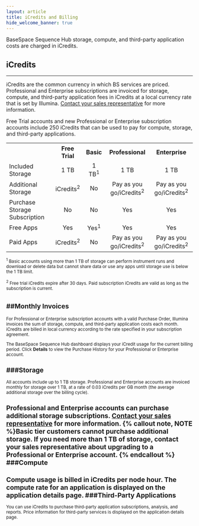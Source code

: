 ```yaml
---
layout: article
title: iCredits and Billing
hide_welcome_banner: true
---
```


BaseSpace Sequence Hub storage, compute, and third-party application costs are charged in iCredits.   

## iCredits
-----
iCredits are the common currency in which BS services are priced. Professional and Enterprise subscriptions are invoiced for storage, compute, and third-party application fees in iCredits at a local currency rate that is set by Illumina. [Contact your sales representative]( http://www.illumina.com/forms/contact_request.html?mktofrm=GM-Informatics-Basespace-Website-Contact-Question-2.0-Responsive&sciid=2016019IBN2) for more information. 

Free Trial accounts and new Professional or Enterprise subscription accounts include 250 iCredits that can be used to pay for compute, storage, and third-party applications. 

 <table class="table table-bordered" width ="75%">
            <col />
            <col />
            <col />
            <col />
            <col />
            <tr>
                <th>&#160;</th>
                <th style="text-align: center;">Free Trial</th>
                <th style="text-align: center;">Basic</th>
                <th style="text-align: center;">Professional</th>
                <th style="text-align: center;">Enterprise</th>
            </tr>
            <tr>
                <td>Included Storage</td>
                <td style="text-align: center;">1 TB</td>
                <td style="text-align: center;">1 TB<sup>1</sup></td>
                <td style="text-align: center;">1 TB</td>
                <td style="text-align: center;">1 TB</td>
            </tr>
            <tr>
                <td>Additional Storage</td>
                <td style="text-align: center;">iCredits<sup>2</sup></td>
                <td style="text-align: center;">No</td>
                <td style="text-align: center;">Pay as you go/iCredits<sup>2</sup></td>
                <td style="text-align: center;">Pay as you go/iCredits<sup>2</sup></td>
            </tr>
            <tr>
                <td>Purchase Storage Subscription</td>
                <td style="text-align: center;">No</td>
                <td style="text-align: center;">No</td>
                <td style="text-align: center;">Yes</td>
                <td style="text-align: center;">Yes</td>
            </tr>
            <tr>
                <td>Free Apps</td>
                <td style="text-align: center;">Yes</td>
                <td style="text-align: center;">Yes<sup>1</sup></td>
                <td style="text-align: center;">Yes</td>
                <td style="text-align: center;">Yes</td>
            </tr>
            <tr>
                <td>Paid Apps</td>
                <td style="text-align: center;">iCredits<sup>2</sup></td>
                <td style="text-align: center;">No</td>
                <td style="text-align: center;">Pay as you go/iCredits<sup>2</sup></td>
                <td style="text-align: center;">Pay as you go/iCredits<sup>2</sup></td>
            </tr>
        </table>

<p><small><sup>1</sup> Basic accounts using more than 1 TB of storage can perform instrument runs and download or delete data but cannot share data or use any apps until storage use is below the 1 TB limit. </small></p>

<p><small><sup>2</sup> Free trial iCredits expire after 30 days. Paid subscription iCredits are valid as long as the subscription is current. 

##Monthly Invoices
-----
For Professional or Enterprise subscription accounts with a valid Purchase Order, Illumina invoices the sum of storage, compute, and third-party application costs each month. iCredits are billed in local currency according to the rate specified in your subscription agreement. 

The BaseSpace Sequence Hub dashboard displays your iCredit usage for the current billing period. Click **Details** to view the Purchase History for your Professional or Enterprise account.

###Storage
-----
All accounts include up to 1 TB storage. Professional and Enterprise accounts are invoiced monthly for storage over 1 TB, at a rate of 0.03 iCredits per GB month (the average additional storage over the billing cycle). 

Professional and Enterprise accounts can purchase additional storage subscriptions. [Contact your sales representative]( http://www.illumina.com/forms/contact_request.html?mktofrm=GM-Informatics-Basespace-Website-Contact-Question-2.0-Responsive&sciid=2016019IBN2) for more information.
{% callout note, NOTE %}Basic tier customers cannot purchase additional storage. If you need more than 1 TB of storage, contact your sales representative about upgrading to a Professional or Enterprise account.  {% endcallout %}
###Compute
-----
Compute usage is billed in iCredits per node hour. The compute rate for an application is displayed on the application details page. 
###Third-Party Applications
-----
You can use iCredits to purchase third-party application subscriptions, analysis, and reports. Price information for third-party services is displayed on the application details page. 
